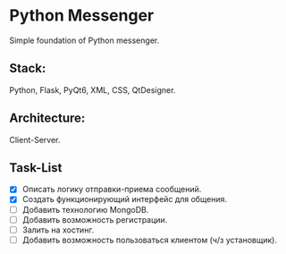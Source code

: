 # Python Messenger
Simple foundation of Python messenger.

## Stack: 
Python, Flask, PyQt6, XML, CSS, QtDesigner.

## Architecture: 
Client-Server.

## Task-List
- [X] Описать логику отправки-приема сообщений.
- [X] Создать функционирующий интерфейс для общения.
- [ ] Добавить технологию MongoDB.
- [ ] Добавить возможность регистрации.
- [ ] Залить на хостинг.
- [ ] Добавить возможность пользоваться клиентом (ч/з установщик).
